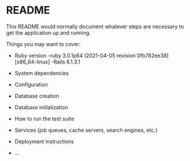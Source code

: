# README

This README would normally document whatever steps are necessary to get the
application up and running.

Things you may want to cover:

* Ruby version
    -ruby 3.0.1p64 (2021-04-05 revision 0fb782ee38) [x86_64-linux]
    -Rails 6.1.3.1
* System dependencies

* Configuration

* Database creation

* Database initialization

* How to run the test suite

* Services (job queues, cache servers, search engines, etc.)

* Deployment instructions

* ...
